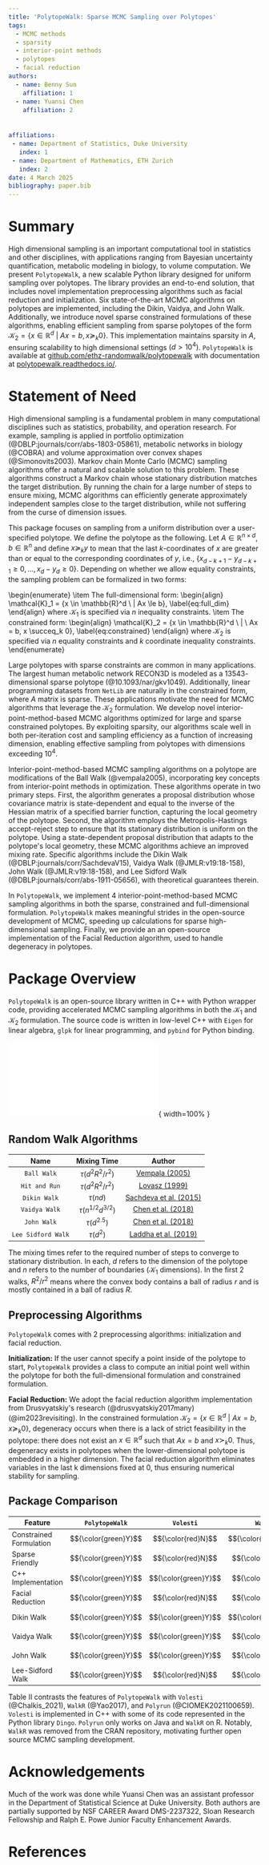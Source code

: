 ```yaml
---
title: 'PolytopeWalk: Sparse MCMC Sampling over Polytopes'
tags:
  - MCMC methods
  - sparsity
  - interior-point methods
  - polytopes
  - facial reduction
authors:
  - name: Benny Sun
    affiliation: 1
  - name: Yuansi Chen
    affiliation: 2


affiliations:
 - name: Department of Statistics, Duke University
   index: 1
 - name: Department of Mathematics, ETH Zurich
   index: 2
date: 4 March 2025
bibliography: paper.bib
---
```


# Summary

High dimensional sampling is an important computational tool in statistics and other  disciplines, with applications ranging from Bayesian uncertainty quantification, metabolic modeling in biology, to volume computation. We present ``PolytopeWalk``, a new scalable Python library designed for uniform sampling over polytopes.  The library provides an end-to-end solution, that includes novel implementation preprocessing algorithms such as facial reduction and initialization. Six state-of-the-art MCMC algorithms on polytopes are implemented, including the Dikin, Vaidya, and John Walk. Additionally, we introduce novel sparse constrained formulations of these algorithms, enabling efficient sampling from sparse polytopes of the form $\mathcal{K}_2 = \{x \in \mathbb{R}^d \ | \  Ax = b, x \succeq_k 0\}$. This implementation maintains sparsity in $A$, ensuring scalability to high dimensional settings $(d > 10^4)$. ``PolytopeWalk`` is  available at [github.com/ethz-randomwalk/polytopewalk](github.com/ethz-randomwalk/polytopewalk) with documentation at [polytopewalk.readthedocs.io/](polytopewalk.readthedocs.io/).

# Statement of Need

High dimensional sampling is a fundamental problem in many computational disciplines such as statistics, probability, and operation research. For example, sampling is applied in portfolio optimization (@DBLP:journals/corr/abs-1803-05861), metabolic networks in biology (@COBRA) and volume approximation over convex shapes (@Simonovits2003). Markov chain Monte Carlo (MCMC) sampling algorithms offer a natural and scalable solution to this problem. These algorithms construct a Markov chain whose stationary distribution matches the target distribution. By running the chain for a large number of steps to ensure mixing, MCMC algorithms can efficiently generate approximately independent samples close to the target distribution, while not suffering from the curse of dimension issues.

This package focuses on sampling from a uniform distribution over a user-specified polytope. We define the polytope as the following. Let $A \in \mathbb{R}^{n \times d}$, $b \in \mathbb{R}^n$ and define  $x \succeq_k y$ to mean that the last $k$-coordinates of $x$ are greater than or equal to the corresponding coordinates of $y$, i.e., $\{x_{d-k+1} - y_{d-k+1} \ge 0, ... , x_{d} - y_{d} \ge 0\}$. Depending on whether we allow equality constraints, the sampling problem can be formalized in two forms:

\begin{enumerate}
    \item The full-dimensional form:
    \begin{align}
        \mathcal{K}_1 = \{x \in \mathbb{R}^d \ | Ax \le b\},
        \label{eq:full_dim}
    \end{align}
    where $\mathcal{K}_1$ is specified via $n$ inequality constraints. 
    \item The constrained form:
    \begin{align}
        \mathcal{K}_2 = \{x \in \mathbb{R}^d \ | \ Ax = b, x \succeq_k 0\},
        \label{eq:constrained}
    \end{align}
    where $\mathcal{K}_2$ is specified via $n$ equality constraints and $k$ coordinate inequality constraints. 
\end{enumerate}

Large polytopes with sparse constraints are common in many applications. The largest human metabolic network RECON3D is modeled as a $13543$-dimensional sparse polytope (@10.1093/nar/gkv1049). Additionally, linear programming datasets from `NetLib` are naturally in the constrained form, where $A$ matrix is sparse. These applications motivate the need for MCMC algorithms that leverage the $\mathcal{K}_2$ formulation. We develop novel interior-point-method-based MCMC algorithms optimized for large and sparse constrained polytopes. By exploiting sparsity, our algorithms scale well in both per-iteration cost and sampling efficiency as a function of increasing dimension, enabling effective sampling from polytopes with dimensions exceeding $10^4$.

Interior-point-method-based MCMC sampling algorithms on a polytope are modifications of the Ball Walk (@vempala2005), incorporating key concepts from interior-point methods in optimization. These algorithms operate in two primary steps. First, the algorithm generates a proposal distribution whose covariance matrix is state-dependent and equal to the inverse of the Hessian matrix of a specified barrier function, capturing the local geometry of the polytope. Second, the algorithm employs the Metropolis-Hastings accept-reject step to ensure that its stationary distribution is uniform on the polytope. Using a state-dependent proposal distribution that adapts to the polytope's local geometry, these MCMC algorithms achieve an improved mixing rate.  Specific algorithms include the Dikin Walk (@DBLP:journals/corr/SachdevaV15), Vaidya Walk (@JMLR:v19:18-158), John Walk (@JMLR:v19:18-158), and Lee Sidford Walk (@DBLP:journals/corr/abs-1911-05656), with theoretical guarantees therein.

In ``PolytopeWalk``, we implement 4 interior-point-method-based MCMC sampling algorithms in both the sparse, constrained  and full-dimensional formulation. ``PolytopeWalk`` makes meaningful strides in the open-source development of MCMC, speeding up calculations for sparse high-dimensional sampling. Finally, we provide an an open-source implementation of the Facial Reduction algorithm, used to handle degeneracy in polytopes.

# Package Overview

``PolytopeWalk`` is an open-source library written in C++ with Python wrapper code, providing accelerated MCMC sampling algorithms in both the $\mathcal{K}_1$ and $\mathcal{K}_2$ formulation. The source code is written in low-level C++ with `Eigen` for linear algebra, `glpk` for linear programming, and `pybind` for Python binding. 

![Code Structure of Package](images/Code_Design.pdf){ width=100% }

## Random Walk Algorithms

| Name              | Mixing Time             | Author              |
|:----------------:|:---------------------:|:-------------------:|
| `Ball Walk`       | $\tau(d^2R^2/r^2)$     | [Vempala (2005)](https://faculty.cc.gatech.edu/~vempala/papers/survey.pdf) |
| `Hit and Run`     | $\tau(d^2R^2/r^2)$     | [Lovasz (1999)](https://link.springer.com/content/pdf/10.1007/s101070050099.pdf) |
| `Dikin Walk`      | $\tau(nd)$             | [Sachdeva et al. (2015)](https://arxiv.org/pdf/1508.01977) |
| `Vaidya Walk`     | $\tau(n^{1/2}d^{3/2})$ | [Chen et al. (2018)](https://jmlr.org/papers/v19/18-158.html) |
| `John Walk`       | $\tau(d^{2.5})$        | [Chen et al. (2018)](https://jmlr.org/papers/v19/18-158.html) |
| `Lee Sidford Walk`| $\tau(d^{2})$         | [Laddha et al. (2019)](https://arxiv.org/abs/1911.05656) |

The mixing times refer to the required number of steps to converge to stationary distribution. In each, $d$ refers to the dimension of the polytope and $n$ refers to the number of boundaries ($\mathcal{K}_1$ dimensions). In the first 2 walks, $R^2/r^2$ means where the convex body contains a ball of radius $r$ and is mostly contained in a ball of radius $R$.

## Preprocessing Algorithms

``PolytopeWalk`` comes with 2 preprocessing algorithms: initialization and facial reduction.

**Initialization:** If the user cannot specify a point inside of the polytope to start, ``PolytopeWalk`` provides a class to compute an initial point well within the polytope for both the full-dimensional formulation and constrained formulation.

**Facial Reduction:** We adopt the facial reduction algorithm implementation from Drusvyatskiy's research (@drusvyatskiy2017many) (@im2023revisiting). In the constrained formulation $\mathcal{K}_2 = \{x \in \mathbb{R}^d \ | \ Ax = b, x \succeq_k 0\}$, degeneracy occurs when there is a lack of strict feasibility in the polytope: there does not exist an $x \in \mathbb{R}^d$ such that $Ax = b$ and $x \succ_k 0$. Thus, degeneracy exists in polytopes when the lower-dimensional polytope is embedded in a higher dimension. The facial reduction algorithm eliminates variables in the last k dimensions fixed at $0$, thus ensuring numerical stability for sampling. 

## Package Comparison

| Feature                  | ``PolytopeWalk`` | `Volesti` | `WalkR` | `Polyrun` |
|--------------------------|:-------------:|:--------:|:------:|:--------:|
| Constrained Formulation  | $${\color{green}Y}$$ | $${\color{red}N}$$ | $${\color{green}Y}$$ | $${\color{green}Y}$$ |
| Sparse Friendly          | $${\color{green}Y}$$ | $${\color{red}N}$$ | $${\color{red}N}$$ | $${\color{red}N}$$ |
| C++ Implementation       | $${\color{green}Y}$$ | $${\color{green}Y}$$ | $${\color{red}N}$$ | $${\color{red}N}$$ |
| Facial Reduction         | $${\color{green}Y}$$ | $${\color{red}N}$$ | $${\color{red}N}$$ | $${\color{red}N}$$ |
| Dikin Walk               | $${\color{green}Y}$$ | $${\color{green}Y}$$ | $${\color{green}Y}$$ | $${\color{red}N}$$ |
| Vaidya Walk              | $${\color{green}Y}$$ | $${\color{green}Y}$$ | $${\color{red}N}$$ | $${\color{red}N}$$ |
| John Walk                | $${\color{green}Y}$$ | $${\color{green}Y}$$ | $${\color{red}N}$$ | $${\color{red}N}$$ |
| Lee-Sidford Walk         | $${\color{green}Y}$$ | $${\color{red}N}$$ | $${\color{red}N}$$ | $${\color{red}N}$$ |


Table II contrasts the features of ``PolytopeWalk`` with `Volesti` (@Chalkis_2021), `WalkR` (@Yao2017), and `Polyrun` (@CIOMEK2021100659). `Volesti` is implemented in C++ with some of its code represented in the Python library `Dingo`. `Polyrun` only works on Java and `WalkR` on R. Notably, `WalkR` was removed from the CRAN repository, motivating further open source MCMC sampling development. 

# Acknowledgements

Much of the work was done while Yuansi Chen was an assistant professor in the Department of Statistical Science at Duke University. Both authors are partially supported by NSF CAREER Award DMS-2237322, Sloan Research Fellowship and Ralph E. Powe Junior Faculty Enhancement Awards. 

# References